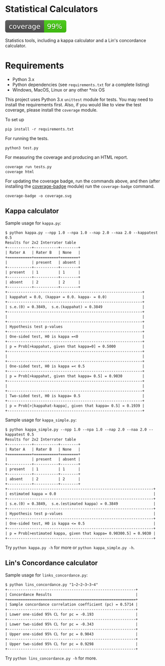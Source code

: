 # Statistical Calculators

![coverage-badge](coverage.svg)

Statistics tools, including a kappa calculator and a Lin's concordance calculator.

# Requirements

* Python 3.x
* Python dependencies (see `requirements.txt` for a complete listing)
* Windows, MacOS, Linux or any other *nix OS

This project uses Python 3.x `unittest` module for tests. You may need to install the
requirements first. Also, if you would like to view the test coverage, please
install the `coverage` module.

To set up
```shell
pip install -r requirements.txt
```

For running the tests.

```shell
python3 test.py
```

For measuring the coverage and producing an HTML report.

```shell
coverage run tests.py
coverage html
```

For updating the coverage badge, run the commands above, and then (after installing the
[coverage-badge](https://pypi.org/project/coverage-badge/) module) run the
`coverage-badge` command.

```shell
coverage-badge -o coverage.svg
```

## Kappa calculator

Sample usage for `kappa.py`:

```shell
$ python kappa.py --npp 1.0 --npa 1.0 --nap 2.0 --naa 2.0 --kappatest 0.5
Results for 2x2 Interrater table
+-----------+-----------+--------+
| Rater A   | Rater B   | None   |
+===========+===========+========+
|           | present   | absent |
+-----------+-----------+--------+
| present   | 1         | 1      |
+-----------+-----------+--------+
| absent    | 2         | 2      |
+-----------+-----------+--------+
+-------------------------------------------------------------+
| kappahat = 0.0, (kappa+ = 0.0. kappa- = 0.0)                |
+-------------------------------------------------------------+
| s.e.(0) = 0.3849,  s.e.(kappahat) = 0.3849                  |
+-------------------------------------------------------------+
|                                                             |
+-------------------------------------------------------------+
| Hypothesis test p-values                                    |
+-------------------------------------------------------------+
| One-sided test, H0 is kappa =<0                             |
+-------------------------------------------------------------+
| p = Prob[>kappahat, given that kappa=0] = 0.5000            |
+-------------------------------------------------------------+
|                                                             |
+-------------------------------------------------------------+
| One-sided test, H0 is kappa =< 0.5                          |
+-------------------------------------------------------------+
| p = Prob[>kappahat, given that kappa= 0.5] = 0.9030         |
+-------------------------------------------------------------+
|                                                             |
+-------------------------------------------------------------+
| Two-sided test, H0 is kappa= 0.5                            |
+-------------------------------------------------------------+
| p = Prob[>|kappahat-kappa|, given that kappa= 0.5] = 0.1939 |
+-------------------------------------------------------------+
```

Sample usage for `kappa_simple.py`:

```shell
$ python kappa_simple.py --npp 1.0 --npa 1.0 --nap 2.0 --naa 2.0 --kappatest 0.5
Results for 2x2 Interrater table
+-----------+-----------+--------+
| Rater A   | Rater B   | None   |
+===========+===========+========+
|           | present   | absent |
+-----------+-----------+--------+
| present   | 1         | 1      |
+-----------+-----------+--------+
| absent    | 2         | 2      |
+-----------+-----------+--------+
+------------------------------------------------------------------+
| estimated kappa = 0.0                                            |
+------------------------------------------------------------------+
| s.e.(0) = 0.3849,  s.e.(estimated kappa) = 0.3849                |
+------------------------------------------------------------------+
| Hypothesis test p-values                                         |
+------------------------------------------------------------------+
| One-sided test, H0 is kappa <= 0.5                               |
+------------------------------------------------------------------+
| p = Prob[>estimated kappa, given that kappa= 0.90300.5] = 0.9030 |
+------------------------------------------------------------------+
```

Try `python kappa.py -h` for more or `python kappa_simple.py -h`.

## Lin's Concordance calculator

Sample usage for `links_concordance.py`:

```shell
$ python lins_concordance.py "1~2~2~3~3~4"
+----------------------------------------------------------+
| Concordance Results                                      |
+==========================================================+
| Sample concordance correlation coefficient (pc) = 0.5714 |
+----------------------------------------------------------+
| Lower one-sided 95% CL for pc = -0.193                   |
+----------------------------------------------------------+
| Lower two-sided 95% CL for pc = -0.343                   |
+----------------------------------------------------------+
| Upper one-sided 95% CL for pc = 0.9043                   |
+----------------------------------------------------------+
| Upper two-sided 95% CL for pc = 0.9298                   |
+----------------------------------------------------------+
```

Try `python lins_concordance.py -h` for more.
